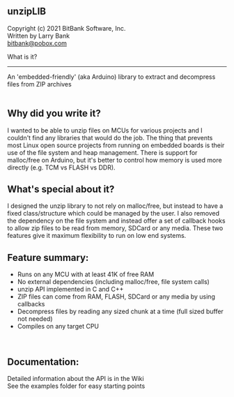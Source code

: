 unzipLIB
--------
Copyright (c) 2021 BitBank Software, Inc.<br>
Written by Larry Bank<br>
bitbank@pobox.com<br>

What is it?

-----------
An 'embedded-friendly' (aka Arduino) library to extract and decompress files from ZIP archives<br>
<br>

Why did you write it?
---------------------
I wanted to be able to unzip files on MCUs for various projects and I couldn't find any libraries that would do the job. The thing that prevents most Linux open source projects from running on embedded boards is their use of the file system and heap management. There is support for malloc/free on Arduino, but it's better to control how memory is used more directly (e.g. TCM vs FLASH vs DDR).
<br>

What's special about it?
------------------------
I designed the unzip library to not rely on malloc/free, but instead to have a fixed class/structure which could be managed by the user. I also removed the dependency on the file system and instead offer a set of callback hooks to allow zip files to be read from memory, SDCard or any media. These two features give it maximum flexibility to run on low end systems.
<br>

Feature summary:
----------------
- Runs on any MCU with at least 41K of free RAM<br>
- No external dependencies (including malloc/free, file system calls)<br>
- unzip API implemented in C and C++<br>
- ZIP files can come from RAM, FLASH, SDCard or any media by using callbacks<br>
- Decompress files by reading any sized chunk at a time (full sized buffer not needed)<br>
- Compiles on any target CPU<br>
<br>

Documentation:
--------------
Detailed information about the API is in the Wiki<br>
See the examples folder for easy starting points<br>
<br>
